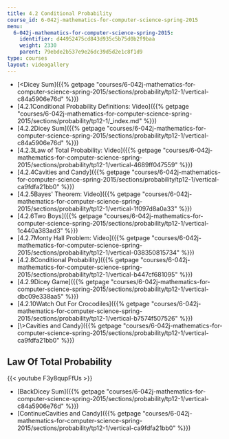 ```yaml
---
title: 4.2 Conditional Probability
course_id: 6-042j-mathematics-for-computer-science-spring-2015
menu:
  6-042j-mathematics-for-computer-science-spring-2015:
    identifier: d44952475cd843d935c5b75d0b2f9baa
    weight: 2330
    parent: 79ebde2b537e9e26dc39d5d2e1c8f1d9
type: courses
layout: videogallery
---
```

*   [<Dicey Sum]({{% getpage "courses/6-042j-mathematics-for-computer-science-spring-2015/sections/probability/tp12-1/vertical-c84a5906e76d" %}})
*   [4.2.1Conditional Probability Definitions: Video]({{% getpage "courses/6-042j-mathematics-for-computer-science-spring-2015/sections/probability/tp12-1/_index.md" %}})
*   [4.2.2Dicey Sum]({{% getpage "courses/6-042j-mathematics-for-computer-science-spring-2015/sections/probability/tp12-1/vertical-c84a5906e76d" %}})
*   [4.2.3Law of Total Probability: Video]({{% getpage "courses/6-042j-mathematics-for-computer-science-spring-2015/sections/probability/tp12-1/vertical-4689ff047559" %}})
*   [4.2.4Cavities and Candy]({{% getpage "courses/6-042j-mathematics-for-computer-science-spring-2015/sections/probability/tp12-1/vertical-ca9fdfa21bb0" %}})
*   [4.2.5Bayes' Theorem: Video]({{% getpage "courses/6-042j-mathematics-for-computer-science-spring-2015/sections/probability/tp12-1/vertical-1f097d8a0a33" %}})
*   [4.2.6Two Boys]({{% getpage "courses/6-042j-mathematics-for-computer-science-spring-2015/sections/probability/tp12-1/vertical-1c440a383ad3" %}})
*   [4.2.7Monty Hall Problem: Video]({{% getpage "courses/6-042j-mathematics-for-computer-science-spring-2015/sections/probability/tp12-1/vertical-038350815734" %}})
*   [4.2.8Conditional Probability]({{% getpage "courses/6-042j-mathematics-for-computer-science-spring-2015/sections/probability/tp12-1/vertical-b447cf681095" %}})
*   [4.2.9Dicey Game]({{% getpage "courses/6-042j-mathematics-for-computer-science-spring-2015/sections/probability/tp12-1/vertical-dbc09e338aa5" %}})
*   [4.2.10Watch Out For Crocodiles]({{% getpage "courses/6-042j-mathematics-for-computer-science-spring-2015/sections/probability/tp12-1/vertical-b7574f507526" %}})
*   [\\>Cavities and Candy]({{% getpage "courses/6-042j-mathematics-for-computer-science-spring-2015/sections/probability/tp12-1/vertical-ca9fdfa21bb0" %}})

Law Of Total Probability
------------------------

{{< youtube F3y8qupFfUs >}}

*   [BackDicey Sum]({{% getpage "courses/6-042j-mathematics-for-computer-science-spring-2015/sections/probability/tp12-1/vertical-c84a5906e76d" %}})
*   [ContinueCavities and Candy]({{% getpage "courses/6-042j-mathematics-for-computer-science-spring-2015/sections/probability/tp12-1/vertical-ca9fdfa21bb0" %}})